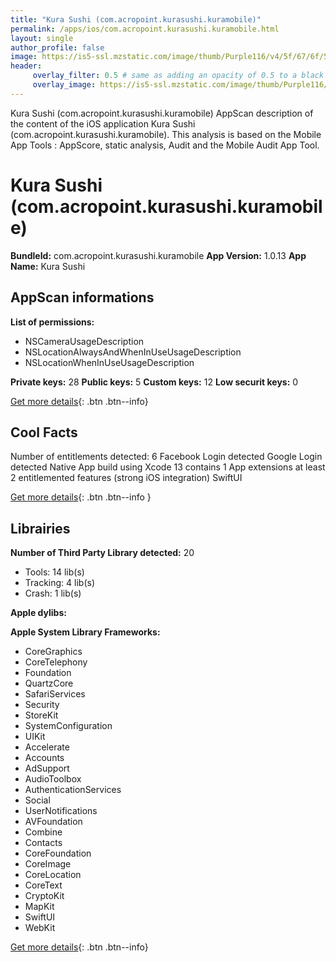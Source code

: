 ```yaml
---
title: "Kura Sushi (com.acropoint.kurasushi.kuramobile)"
permalink: /apps/ios/com.acropoint.kurasushi.kuramobile.html
layout: single
author_profile: false
image: https://is5-ssl.mzstatic.com/image/thumb/Purple116/v4/5f/67/6f/5f676f8a-716f-02ff-d72b-0a00f490ddb2/AppIcon-0-1x_U007emarketing-0-7-0-85-220.png/512x512bb.jpg
header: 
     overlay_filter: 0.5 # same as adding an opacity of 0.5 to a black background
     overlay_image: https://is5-ssl.mzstatic.com/image/thumb/Purple116/v4/5f/67/6f/5f676f8a-716f-02ff-d72b-0a00f490ddb2/AppIcon-0-1x_U007emarketing-0-7-0-85-220.png/512x512bb.jpg
---
```

Kura Sushi (com.acropoint.kurasushi.kuramobile) AppScan description of the content of the iOS application Kura Sushi (com.acropoint.kurasushi.kuramobile). This analysis is based on the Mobile App Tools : AppScore, static analysis, Audit and the Mobile Audit App Tool.

# Kura Sushi (com.acropoint.kurasushi.kuramobile)

**BundleId:** com.acropoint.kurasushi.kuramobile
**App Version:** 1.0.13
**App Name:** Kura Sushi


## AppScan informations 

**List of permissions:** 
- NSCameraUsageDescription
- NSLocationAlwaysAndWhenInUseUsageDescription
- NSLocationWhenInUseUsageDescription
  
  
**Private keys:** 28
**Public keys:** 5
**Custom keys:** 12
**Low securit keys:** 0
  
[Get more details](/pricing.html){: .btn .btn--info}

## Cool Facts

Number of entitlements detected: 6
Facebook Login detected
Google Login detected
Native App
build using Xcode 13
contains 1 App extensions
at least 2 entitlemented features (strong iOS integration)
SwiftUI
  
[Get more details](/pricing.html){: .btn .btn--info }

## Librairies 
**Number of Third Party Library detected:** 20
- Tools: 14 lib(s)
- Tracking: 4 lib(s)
- Crash: 1 lib(s)


**Apple dylibs:**


**Apple System Library Frameworks:**
- CoreGraphics
- CoreTelephony
- Foundation
- QuartzCore
- SafariServices
- Security
- StoreKit
- SystemConfiguration
- UIKit
- Accelerate
- Accounts
- AdSupport
- AudioToolbox
- AuthenticationServices
- Social
- UserNotifications
- AVFoundation
- Combine
- Contacts
- CoreFoundation
- CoreImage
- CoreLocation
- CoreText
- CryptoKit
- MapKit
- SwiftUI
- WebKit


  
[Get more details](/pricing.html){: .btn .btn--info}

